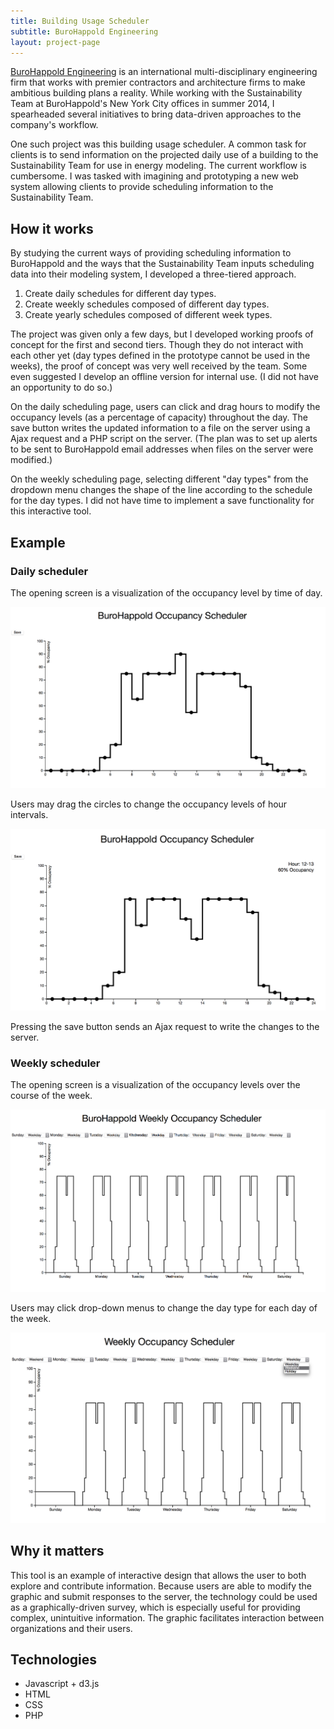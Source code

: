 ```yaml
---
title: Building Usage Scheduler
subtitle: BuroHappold Engineering
layout: project-page
---
```


[BuroHappold Engineering](http://www.burohappold.com) is an international
multi-disciplinary engineering firm that works with premier contractors and
architecture firms to make ambitious building plans a reality. While working
with the Sustainability Team at BuroHappold's New York City offices in summer
2014, I spearheaded several initiatives to bring data-driven approaches to the
company's workflow.

One such project was this building usage scheduler. A common task for clients
is to send information on the projected daily use of a building to the
Sustainability Team for use in energy modeling. The current workflow is
cumbersome. I was tasked with imagining and prototyping a new web system
allowing clients to provide scheduling information to the Sustainability Team.

## How it works

By studying the current ways of providing scheduling information to BuroHappold
and the ways that the Sustainability Team inputs scheduling data into their
modeling system, I developed a three-tiered approach.

1. Create daily schedules for different day types.
2. Create weekly schedules composed of different day types.
3. Create yearly schedules composed of different week types.

The project was given only a few days, but I developed working proofs of
concept for the first and second tiers. Though they do not interact with each
other yet (day types defined in the prototype cannot be used in the weeks), the
proof of concept was very well received by the team. Some even suggested I
develop an offline version for internal use. (I did not have an opportunity to
do so.)

On the daily scheduling page, users can click and drag hours to modify the
occupancy levels (as a percentage of capacity) throughout the day. The save
button writes the updated information to a file on the server using a Ajax
request and a PHP script on the server. (The plan was to set up alerts to be
sent to BuroHappold email addresses when files on the server were modified.)

On the weekly scheduling page, selecting different "day types" from the
dropdown menu changes the shape of the line according to the schedule for the
day types. I did not have time to implement a save functionality for this
interactive tool.

## Example

### Daily scheduler

The opening screen is a visualization of the occupancy level by time of day.

![Daily home](/assets/images/portfolio/scheduler/daily-home.png)

Users may drag the circles to change the occupancy levels of hour intervals.

![Daily moving](/assets/images/portfolio/scheduler/daily-moving.png)

Pressing the save button sends an Ajax request to write the changes to the
server.

### Weekly scheduler

The opening screen is a visualization of the occupancy levels over the course
of the week.

![Daily home](/assets/images/portfolio/scheduler/weekly-home.png)

Users may click drop-down menus to change the day type for each day of the week.

![Daily moving](/assets/images/portfolio/scheduler/weekly-dropdown.png)

## Why it matters

This tool is an example of interactive design that allows the user to both
explore and contribute information. Because users are able to modify the
graphic and submit responses to the server, the technology could be used as a
graphically-driven survey, which is especially useful for providing complex,
unintuitive information. The graphic facilitates interaction between
organizations and their users.

## Technologies
- Javascript + d3.js
- HTML
- CSS
- PHP
